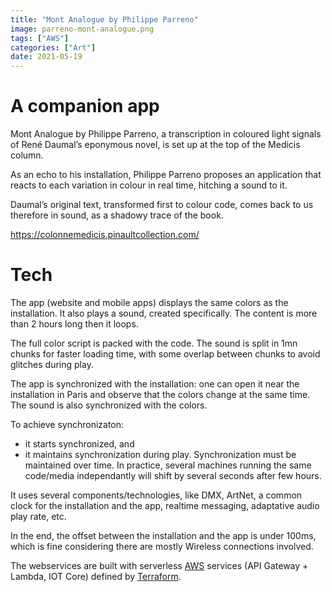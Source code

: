 ```yaml
---
title: "Mont Analogue by Philippe Parreno"
image: parreno-mont-analogue.png
tags: ["AWS"]
categories: ["Art"]
date: 2021-05-19
---
```


# A companion app

Mont Analogue by Philippe Parreno, a transcription in coloured light signals of René Daumal’s eponymous novel, is set up at the top of the Medicis column.

As an echo to his installation, Philippe Parreno proposes an application that reacts to each variation in colour in real time, hitching a sound to it.

Daumal’s original text, transformed first to colour code, comes back to us therefore in sound, as a shadowy trace of the book.

https://colonnemedicis.pinaultcollection.com/

# Tech

The app (website and mobile apps) displays the same colors as the installation. It also plays a sound, created specifically. The content is more than 2 hours long then it loops.

The full color script is packed with the code. The sound is split in 1mn chunks for faster loading time, with some overlap between chunks to avoid glitches during play.

The app is synchronized with the installation: one can open it near the installation in Paris and observe that the colors change at the same time. The sound is also synchronized with the colors.

To achieve synchronizaton:
- it starts synchronized, and
- it maintains synchronization during play.
   Synchronization must be maintained over time. In practice, several machines running the same code/media independantly will shift by several seconds after few hours.

It uses several components/technologies, like DMX, ArtNet, a common clock for the installation and the app, realtime messaging, adaptative audio play rate, etc.

In the end, the offset between the installation and the app is under 100ms, which is fine considering there are mostly Wireless connections involved.

The webservices are built with serverless [AWS](https://aws.amazon.com/) services (API Gateway + Lambda, IOT Core) defined by [Terraform](https://www.terraform.io/).
